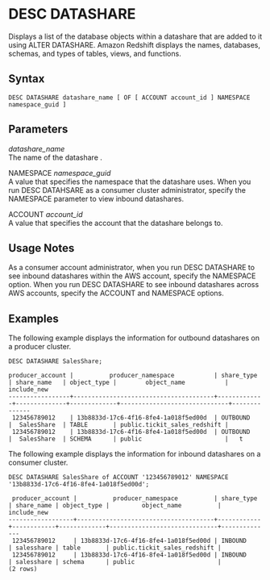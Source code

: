 # DESC DATASHARE<a name="r_DESC_DATASHARE"></a>

Displays a list of the database objects within a datashare that are added to it using ALTER DATASHARE\. Amazon Redshift displays the names, databases, schemas, and types of tables, views, and functions\. 

## Syntax<a name="r_DESC_DATASHARE-synopsis"></a>

```
DESC DATASHARE datashare_name [ OF [ ACCOUNT account_id ] NAMESPACE namespace_guid ]
```

## Parameters<a name="r_DESC_DATASHARE-parameters"></a>

 *datashare\_name*   
The name of the datashare \. 

NAMESPACE *namespace\_guid*   
A value that specifies the namespace that the datashare uses\. When you run DESC DATAHSARE as a consumer cluster administrator, specify the NAMESPACE parameter to view inbound datashares\.

ACCOUNT *account\_id*  
A value that specifies the account that the datashare belongs to\.

## Usage Notes<a name="r_DESC_DATASHARE-usage"></a>

As a consumer account administrator, when you run DESC DATASHARE to see inbound datashares within the AWS account, specify the NAMESPACE option\. When you run DESC DATASHARE to see inbound datashares across AWS accounts, specify the ACCOUNT and NAMESPACE options\.

## Examples<a name="r_DESC_DATASHARE-examples"></a>

The following example displays the information for outbound datashares on a producer cluster\.

```
DESC DATASHARE SalesShare;
          
producer_account |          producer_namespace           | share_type  | share_name   | object_type |        object_name           |  include_new
-----------------+---------------------------------------+-------------+--------------+-------------+------------------------------+--------------
 123456789012    | 13b8833d-17c6-4f16-8fe4-1a018f5ed00d  | OUTBOUND    |  SalesShare  | TABLE       | public.tickit_sales_redshift |     
 123456789012    | 13b8833d-17c6-4f16-8fe4-1a018f5ed00d  | OUTBOUND    |  SalesShare  | SCHEMA      | public                       |   t
```

The following example displays the information for inbound datashares on a consumer cluster\.

```
DESC DATASHARE SalesShare of ACCOUNT '123456789012' NAMESPACE '13b8833d-17c6-4f16-8fe4-1a018f5ed00d';
            
 producer_account |          producer_namespace          | share_type | share_name | object_type |         object_name          |  include_new
------------------+--------------------------------------+------------+------------+-------------+------------------------------+--------------
 123456789012     | 13b8833d-17c6-4f16-8fe4-1a018f5ed00d | INBOUND    | salesshare | table       | public.tickit_sales_redshift | 
 123456789012     | 13b8833d-17c6-4f16-8fe4-1a018f5ed00d | INBOUND    | salesshare | schema      | public                       |
(2 rows)
```